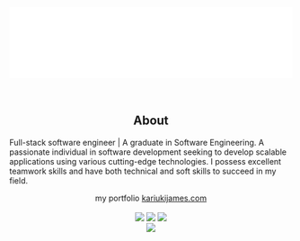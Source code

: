 <p align="center">
<img src="header.svg" />
</p>
<br/>
<div align="center">
<h2> About </h2>
  <p align="start">
 Full-stack software engineer | A graduate in Software Engineering.
A passionate individual in software development seeking to develop scalable applications using various cutting-edge technologies. I possess excellent teamwork skills and have both technical and soft skills to succeed in my field.
  </p>
  <p> my portfolio <a href="https//:kariukijames.com">kariukijames.com</a>
 
   <br />
  <br/>
 <td>
<tr><img height="180em" src="https://github-readme-stats.vercel.app/api?username=jimna254&show_icons=true&theme=github_dark&include_all_commits=true&count_private=true"/></tr>
<tr><img height="180em" src="https://github-readme-stats.vercel.app/api/top-langs/?username=jimna254&layout=compact&langs_count=7&theme=github_dark"/></tr>
 <tr><img src="https://github-readme-streak-stats.herokuapp.com/?user=jimna254&show_icons=true&locale=en&layout=compact&theme=tokyonight"/></tr>
<td>
<br/>
<a href="hwww.linkedin.com/in/jameskw/" target="_blank"><img src="https://img.shields.io/badge/-LinkedIn-00008b?style=for-the-badge&logo=linkedin&logoColor=white" target="_blank"></a>

<!-- ![Snake animation](https://github.com/jimna254/jimna254/blob/output/github-contribution-grid-snake.svg)                                     -->
